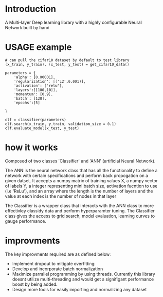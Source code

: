 # Introduction
A Multi-layer Deep learning library with a highly configurable Neural Network built by hand

# USAGE example

    # can pull the cifar10 dataset by default to test library
    (x_train, y_train), (x_test, y_test) = get_cifar10_data()

    parameters = {
        'alpha': [0.00001],
        'regularization': [('L2',0.001)],
        'activation': ["relu"],
        'layers':[[100,10]],
        'momentum': [0.9],
        'batch': [128],
        'epcohs':[5]

    }

    clf = classifier(parameters)
    clf.search(x_train, y_train, validation_size = 0.1)
    clf.evaluate_model(x_test, y_test)

# how it works

Composed of two classes 'Classifier' and 'ANN' (artificial Neural Network). 

The ANN is the neural network class that has all the functionality to define a network with certain specifications and perform back propogation on a given datset.
It accepts a numpy matrix of training values X, a numpy vector of labels Y, a integer representing mini batch size, activation fucntion to use (i.e 'ReLu'), and an array where the length is the number of layers and the value at each index is the number of nodes in that layer

The Classifier is a wrapper class that interacts with the ANN class to more effectivley classidy data and perform hyperparamter tuning. The Classifier class gives the access to grid search, model evaluation, learning curves to gauge performance.

# improvments

The key improvments required are as defined below: 
- Implement dropout to mitigate overfitting 
- Develop and incorporate batch normalization 
- Maximize parrallel programming by using threads. Currently this library doesnt utilize multi-threading and would get a signifigant performance boost by being added.
- Design more tools for easily importing and normalizing any dataset
